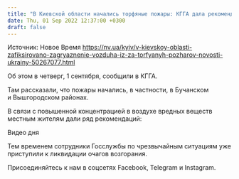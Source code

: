 ```yaml
---
title: "В Киевской области начались торфяные пожары: КГГА дала рекомендации местным жителям"
date: Thu, 01 Sep 2022 12:37:00 +0300
draft: false
---
```

Источник: Новое Время https://nv.ua/kyiv/v-kievskoy-oblasti-zafiksirovano-zagryaznenie-vozduha-iz-za-torfyanyh-pozharov-novosti-ukrainy-50267077.html


Об этом в четверг, 1 сентября, сообщили в КГГА.

Там рассказали, что пожары начались, в частности, в Бучанском и Вышгородском районах.

В связи с повышенной концентрацией в воздухе вредных веществ местным жителям дали ряд рекомендаций: 

 Видео дня   

Тем временем сотрудники Госслужбы по чрезвычайным ситуациям уже приступили к ликвидации очагов возгорания.

Присоединяйтесь к нам в соцсетях Facebook, Telegram и Instagram.
